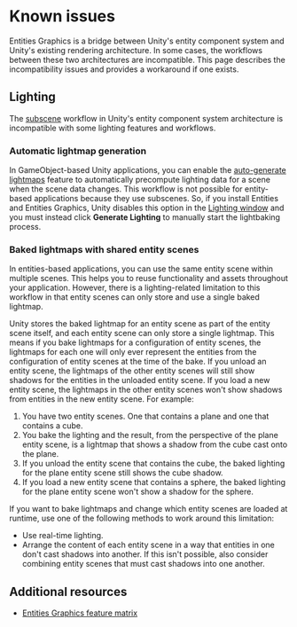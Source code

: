 # Known issues

Entities Graphics is a bridge between Unity's entity component system and Unity's existing rendering architecture. In some cases, the workflows between these two architectures are incompatible. This page describes the incompatibility issues and provides a workaround if one exists.

## Lighting

The [subscene](https://docs.unity3d.com/Packages/com.unity.entities@latest?subfolder=/manual/conversion-subscenes.html) workflow in Unity's entity component system architecture is incompatible with some lighting features and workflows.

### Automatic lightmap generation

In GameObject-based Unity applications, you can enable the [auto-generate lightmaps](xref:UnityEngine.LightingSettings.autoGenerate) feature to automatically precompute lighting data for a scene when the scene data changes. This workflow is not possible for entity-based applications because they use subscenes. So, if you install Entities and Entities Graphics, Unity disables this option in the [Lighting window](xref:lighting-window) and you must instead click **Generate Lighting** to manually start the lightbaking process.	

### Baked lightmaps with shared entity scenes

In entities-based applications, you can use the same entity scene within multiple scenes. This helps you to reuse functionality and assets throughout your application. However, there is a lighting-related limitation to this workflow in that entity scenes can only store and use a single baked lightmap.

Unity stores the baked lightmap for an entity scene as part of the entity scene itself, and each entity scene can only store a single lightmap. This means if you bake lightmaps for a configuration of entity scenes, the lightmaps for each one will only ever represent the entities from the configuration of entity scenes at the time of the bake. If you unload an entity scene, the lightmaps of the other entity scenes will still show shadows for the entities in the unloaded entity scene. If you load a new entity scene, the lightmaps in the other entity scenes won't show shadows from entities in the new entity scene. For example:

1. You have two entity scenes. One that contains a plane and one that contains a cube.
2. You bake the lighting and the result, from the perspective of the plane entity scene, is a lightmap that shows a shadow from the cube cast onto the plane.
3. If you unload the entity scene that contains the cube, the baked lighting for the plane entity scene still shows the cube shadow.
4. If you load a new entity scene that contains a sphere, the baked lighting for the plane entity scene won't show a shadow for the sphere.

If you want to bake lightmaps and change which entity scenes are loaded at runtime, use one of the following methods to work around this limitation:

* Use real-time lighting.
* Arrange the content of each entity scene in a way that entities in one don't cast shadows into another. If this isn't possible, also consider combining entity scenes that must cast shadows into one another.

## Additional resources

* [Entities Graphics feature matrix](entities-graphics-versions.md)

